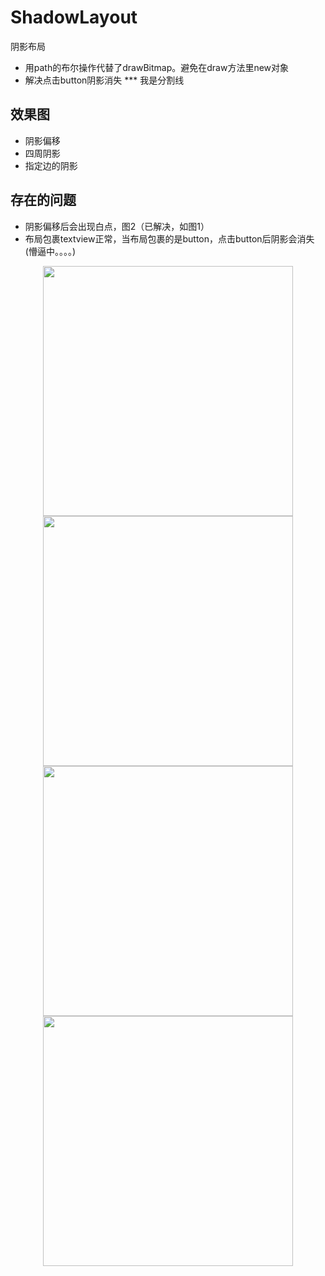 # ShadowLayout
阴影布局
* 用path的布尔操作代替了drawBitmap。避免在draw方法里new对象
* 解决点击button阴影消失
*** 我是分割线
## 效果图
* 阴影偏移
* 四周阴影
* 指定边的阴影
## 存在的问题
* 阴影偏移后会出现白点，图2（已解决，如图1）
* 布局包裹textview正常，当布局包裹的是button，点击button后阴影会消失(懵逼中。。。。)
<div align="center">
<img src="http://ww1.sinaimg.cn/large/006nwaiFly1g3i4vyxa1wj30cv0nqgmg.jpg" height = "400">
<img src="http://ww1.sinaimg.cn/large/006nwaiFly1g3hga908q7j30an0jcq38.jpg" height="400">

<img src="http://ww1.sinaimg.cn/large/006nwaiFly1g3hgdsaq2kj30aj0iymxf.jpg" height="400">

<img src="http://ww1.sinaimg.cn/large/006nwaiFly1g3hgecu8quj30ae0iq3yp.jpg" height="400">

 </div>
